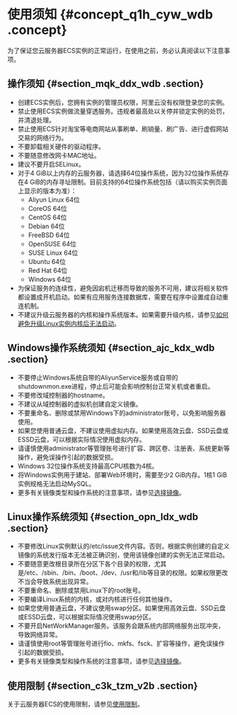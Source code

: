 # 使用须知 {#concept_q1h_cyw_wdb .concept}

为了保证您云服务器ECS实例的正常运行，在使用之前，务必认真阅读以下注意事项。

## 操作须知 {#section_mqk_ddx_wdb .section}

-   创建ECS实例后，您拥有实例的管理员权限，阿里云没有权限登录您的实例。
-   禁止使用ECS实例做流量穿透服务。违规者最高处以关停并锁定实例的处罚，并清退处理。
-   禁止使用ECS针对淘宝等电商网站从事刷单、刷销量、刷广告、进行虚假网站交易的网络行为。
-   不要卸载相关硬件的驱动程序。
-   不要随意修改网卡MAC地址。
-   建议不要开启SELinux。
-   对于4 GiB以上内存的云服务器，请选择64位操作系统，因为32位操作系统存在4 GiB的内存寻址限制。目前支持的64位操作系统包括（请以购买实例页面上显示的版本为准）：
    -   Aliyun Linux 64位
    -   CoreOS 64位
    -   CentOS 64位
    -   Debian 64位
    -   FreeBSD 64位
    -   OpenSUSE 64位
    -   SUSE Linux 64位
    -   Ubuntu 64位
    -   Red Hat 64位
    -   Windows 64位
-   为保证服务的连续性，避免因宕机迁移而导致的服务不可用，建议将相关软件都设置成开机启动。如果有应用服务连接数据库，需要在程序中设置成自动重连机制。
-   不建议升级云服务器的内核和操作系统版本。如果需要升级内核，请参见[如何避免升级Linux实例内核后无法启动](https://help.aliyun.com/document_detail/59360.html)。

## Windows操作系统须知 {#section_ajc_kdx_wdb .section}

-   不要停止Windows系统自带的AliyunService服务或自带的shutdownmon.exe进程，停止后可能会影响控制台正常关机或者重启。
-   不要修改域控制器的hostname。
-   不建议从域控制器的虚拟机创建自定义镜像。
-   不要重命名、删除或禁用Windows下的administrator账号，以免影响服务器使用。
-   如果您使用普通云盘，不建议使用虚拟内存。如果使用高效云盘、SSD云盘或ESSD云盘，可以根据实际情况使用虚拟内存。
-   请谨慎使用administrator等管理账号进行扩容、跨区卷、注册表、系统更新等操作，避免误操作引起的数据受损。
-   Windows 32位操作系统支持最高CPU核数为4核。
-   将Windows实例用于建站、部署Web环境时，需要至少2 GiB内存。1核1 GiB实例规格无法启动MySQL。
-   更多有关镜像类型和操作系统的注意事项，请参见[选择镜像](../../../../cn.zh-CN/镜像/选择镜像.md#)。

## Linux操作系统须知 {#section_opn_ldx_wdb .section}

-   不要修改Linux实例默认的/etc/issue文件内容。否则，根据实例创建的自定义镜像的系统发行版本无法被正确识别，使用该镜像创建的实例无法正常启动。
-   不要随意更改根目录所在分区下各个目录的权限，尤其是/etc、/sbin、/bin、/boot、/dev、/usr和/lib等目录的权限。如果权限更改不当会导致系统出现异常。
-   不要重命名、删除或禁用Linux下的root账号。
-   不要编译Linux系统的内核，或对内核进行任何其他操作。
-   如果您使用普通云盘，不建议使用swap分区。如果使用高效云盘、SSD云盘或ESSD云盘，可以根据实际情况使用swap分区。
-   不要开启NetWorkManager服务。该服务会跟系统内部网络服务出现冲突，导致网络异常。
-   请谨慎使用root等管理账号进行fio、mkfs、fsck、扩容等操作，避免误操作引起的数据受损。
-   更多有关镜像类型和操作系统的注意事项，请参见[选择镜像](../../../../cn.zh-CN/镜像/选择镜像.md#)。

## 使用限制 {#section_c3k_tzm_v2b .section}

关于云服务器ECS的使用限制，请参见[使用限制](cn.zh-CN/产品简介/使用限制.md#)。

